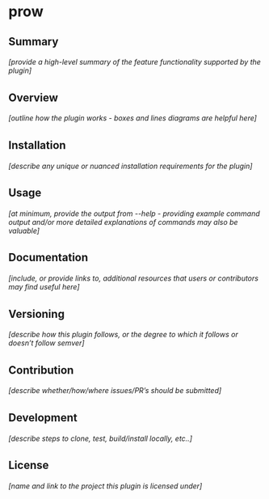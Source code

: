 # prow
## Summary
###### [provide a high-level summary of the feature functionality supported by the plugin]

## Overview
###### [outline how the plugin works - boxes and lines diagrams are helpful here]

## Installation
###### [describe any unique or nuanced installation requirements for the plugin]

## Usage
###### [at minimum, provide the output from --help - providing example command output and/or more detailed explanations of commands may also be valuable]

## Documentation
###### [include, or provide links to, additional resources that users or contributors may find useful here]

## Versioning
###### [describe how this plugin follows, or the degree to which it follows or doesn’t follow semver]

## Contribution
###### [describe whether/how/where issues/PR’s should be submitted]

## Development
###### [describe steps to clone, test, build/install locally, etc..]

## License
###### [name and link to the project this plugin is licensed under]
